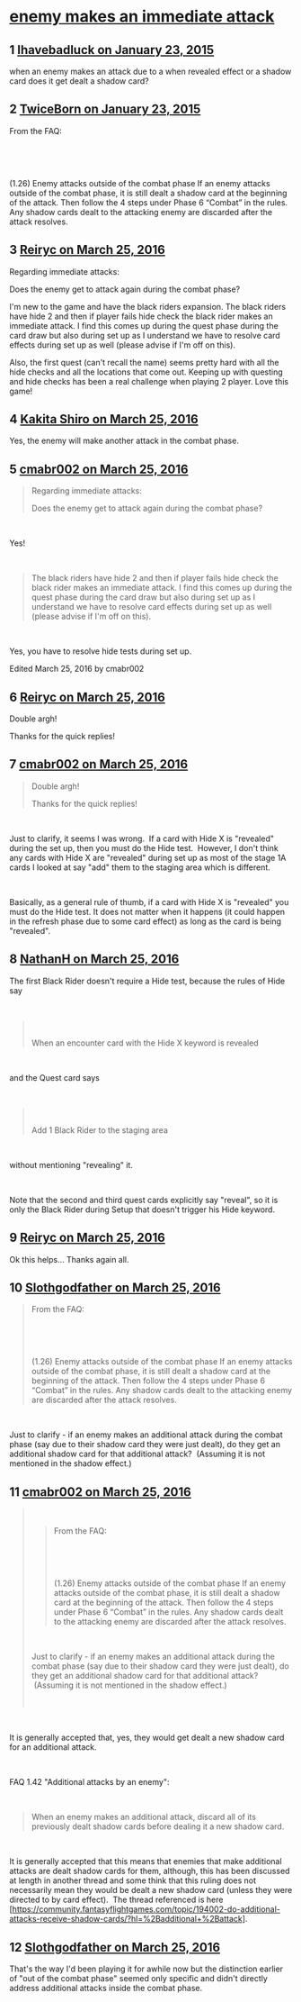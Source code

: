 # [enemy makes an immediate attack](https://community.fantasyflightgames.com/topic/132892-enemy-makes-an-immediate-attack/)

## 1 [Ihavebadluck on January 23, 2015](https://community.fantasyflightgames.com/topic/132892-enemy-makes-an-immediate-attack/?do=findComment&comment=1419099)

when an enemy makes an attack due to a when revealed effect or a shadow card does it get dealt a shadow card?

## 2 [TwiceBorn on January 23, 2015](https://community.fantasyflightgames.com/topic/132892-enemy-makes-an-immediate-attack/?do=findComment&comment=1419185)

From the FAQ:

 

 

(1.26) Enemy attacks outside of the combat phase If an enemy attacks outside of the combat phase, it is still dealt a shadow card at the beginning of the attack. Then follow the 4 steps under Phase 6 “Combat” in the rules. Any shadow cards dealt to the attacking enemy are discarded after the attack resolves.

## 3 [Reiryc on March 25, 2016](https://community.fantasyflightgames.com/topic/132892-enemy-makes-an-immediate-attack/?do=findComment&comment=2124372)

Regarding immediate attacks:

Does the enemy get to attack again during the combat phase?

I'm new to the game and have the black riders expansion. The black riders have hide 2 and then if player fails hide check the black rider makes an immediate attack. I find this comes up during the quest phase during the card draw but also during set up as I understand we have to resolve card effects during set up as well (please advise if I'm off on this).

Also, the first quest (can't recall the name) seems pretty hard with all the hide checks and all the locations that come out. Keeping up with questing and hide checks has been a real challenge when playing 2 player. Love this game!

## 4 [Kakita Shiro on March 25, 2016](https://community.fantasyflightgames.com/topic/132892-enemy-makes-an-immediate-attack/?do=findComment&comment=2124382)

Yes, the enemy will make another attack in the combat phase.

## 5 [cmabr002 on March 25, 2016](https://community.fantasyflightgames.com/topic/132892-enemy-makes-an-immediate-attack/?do=findComment&comment=2124384)

> Regarding immediate attacks:
> 
> Does the enemy get to attack again during the combat phase?

 

Yes!

 

> The black riders have hide 2 and then if player fails hide check the black rider makes an immediate attack. I find this comes up during the quest phase during the card draw but also during set up as I understand we have to resolve card effects during set up as well (please advise if I'm off on this).

 

Yes, you have to resolve hide tests during set up.

Edited March 25, 2016 by cmabr002

## 6 [Reiryc on March 25, 2016](https://community.fantasyflightgames.com/topic/132892-enemy-makes-an-immediate-attack/?do=findComment&comment=2124402)

Double argh!

Thanks for the quick replies!

## 7 [cmabr002 on March 25, 2016](https://community.fantasyflightgames.com/topic/132892-enemy-makes-an-immediate-attack/?do=findComment&comment=2124444)

> Double argh!
> 
> Thanks for the quick replies!

 

Just to clarify, it seems I was wrong.  If a card with Hide X is "revealed" during the set up, then you must do the Hide test.  However, I don't think any cards with Hide X are "revealed" during set up as most of the stage 1A cards I looked at say "add" them to the staging area which is different. 

 

Basically, as a general rule of thumb, if a card with Hide X is "revealed" you must do the Hide test. It does not matter when it happens (it could happen in the refresh phase due to some card effect) as long as the card is being "revealed".

## 8 [NathanH on March 25, 2016](https://community.fantasyflightgames.com/topic/132892-enemy-makes-an-immediate-attack/?do=findComment&comment=2124445)

The first Black Rider doesn't require a Hide test, because the rules of Hide say

 

>  
> 
> When an encounter card with the Hide X keyword is revealed

 

and the Quest card says

 

>  
> 
> Add 1 Black Rider to the staging area

 

without mentioning "revealing" it.

 

Note that the second and third quest cards explicitly say "reveal", so it is only the Black Rider during Setup that doesn't trigger his Hide keyword.

## 9 [Reiryc on March 25, 2016](https://community.fantasyflightgames.com/topic/132892-enemy-makes-an-immediate-attack/?do=findComment&comment=2124502)

Ok this helps... Thanks again all.

## 10 [Slothgodfather on March 25, 2016](https://community.fantasyflightgames.com/topic/132892-enemy-makes-an-immediate-attack/?do=findComment&comment=2124693)

> From the FAQ:
> 
>  
> 
>  
> 
> (1.26) Enemy attacks outside of the combat phase If an enemy attacks outside of the combat phase, it is still dealt a shadow card at the beginning of the attack. Then follow the 4 steps under Phase 6 “Combat” in the rules. Any shadow cards dealt to the attacking enemy are discarded after the attack resolves.

 

Just to clarify - if an enemy makes an additional attack during the combat phase (say due to their shadow card they were just dealt), do they get an additional shadow card for that additional attack?  (Assuming it is not mentioned in the shadow effect.)

## 11 [cmabr002 on March 25, 2016](https://community.fantasyflightgames.com/topic/132892-enemy-makes-an-immediate-attack/?do=findComment&comment=2124728)

>  
> 
> > From the FAQ:
> > 
> >  
> > 
> >  
> > 
> > (1.26) Enemy attacks outside of the combat phase If an enemy attacks outside of the combat phase, it is still dealt a shadow card at the beginning of the attack. Then follow the 4 steps under Phase 6 “Combat” in the rules. Any shadow cards dealt to the attacking enemy are discarded after the attack resolves.
> 
>  
> 
> Just to clarify - if an enemy makes an additional attack during the combat phase (say due to their shadow card they were just dealt), do they get an additional shadow card for that additional attack?  (Assuming it is not mentioned in the shadow effect.)
> 
>  

 

It is generally accepted that, yes, they would get dealt a new shadow card for an additional attack.

 

FAQ 1.42 "Additional attacks by an enemy":

 

> When an enemy makes an additional attack, discard all of its previously dealt shadow cards before dealing it a new shadow card.

 

It is generally accepted that this means that enemies that make additional attacks are dealt shadow cards for them, although, this has been discussed at length in another thread and some think that this ruling does not necessarily mean they would be dealt a new shadow card (unless they were directed to by card effect).  The thread referenced is here [https://community.fantasyflightgames.com/topic/194002-do-additional-attacks-receive-shadow-cards/?hl=%2Badditional+%2Battack].

## 12 [Slothgodfather on March 25, 2016](https://community.fantasyflightgames.com/topic/132892-enemy-makes-an-immediate-attack/?do=findComment&comment=2124755)

That's the way I'd been playing it for awhile now but the distinction earlier of "out of the combat phase" seemed only specific and didn't directly address additional attacks inside the combat phase. 

